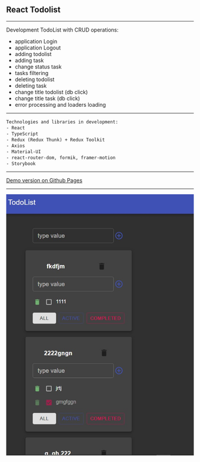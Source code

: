 ## React Todolist

***

Development TodoList with CRUD operations:
* application Login
* application Logout
* adding todolist
* adding task
* change status task
* tasks filtering
* deleting todolist
* deleting task
* change title todolist (db click)
* change title task (db click)
* error processing and loaders loading

***

```
Technologies and libraries in development:
- React
- TypeScript
- Redux (Redux Thunk) + Redux Toolkit
- Axios
- Material-UI
- react-router-dom, formik, framer-motion
- Storybook
```

***

[Demo version on Github Pages](https://nedug.github.io/IT-incubator)

***

![](https://github.com/nedug/cv-alexander-r/blob/main/src/common/img/todo.jpg?raw=true)